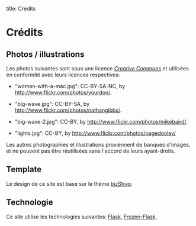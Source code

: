 title: Crédits

# Crédits

## Photos / illustrations

Les photos suivantes sont sous une licence
<em>[Creative Commons](http://creativecommons.org/)</em> et utilisées en
conformité avec leurs licences respectives:

- "woman-with-a-mac.jpg": CC-BY-SA-NC, by <http://www.flickr.com/photos/yourdon/>.

- "big-wave.jpg": CC-BY-SA, by <http://www.flickr.com/photos/nathangibbs/>.

- "big-wave-2.jpg": CC-BY, by <http://www.flickr.com/photos/mikebaird/>.

- "lights.jpg": CC-BY, by <http://www.flickr.com/photos/pagedooley/>

Les autres photographies et illustrations proviennent de banques d'images, et
ne peuvent pas être réutilisées sans l'accord de leurs ayant-droits.

## Template

Le design de ce site est basé sur le thème [bizStrap](https://wrapbootstrap.com/theme/bizstrap-clean-modern-business-theme-WB0025522).

## Technologie

Ce site utilise les technologies suivantes: [Flask](), [Frozen-Flask]().